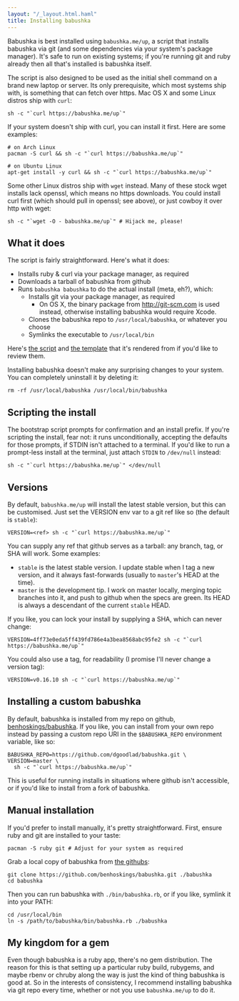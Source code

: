 ```yaml
---
layout: "/_layout.html.haml"
title: Installing babushka
---
```


Babushka is best installed using `babushka.me/up`, a script that installs babushka via git (and some dependencies via your system's package manager). It's safe to run on existing systems; if you're running git and ruby already then all that's installed is babushka itself.

The script is also designed to be used as the initial shell command on a brand new laptop or server. Its only prerequisite, which most systems ship with, is something that can fetch over https. Mac OS X and some Linux distros ship with `curl`:

    sh -c "`curl https://babushka.me/up`"

If your system doesn't ship with curl, you can install it first. Here are some examples:

    # on Arch Linux
    pacman -S curl && sh -c "`curl https://babushka.me/up`"

    # on Ubuntu Linux
    apt-get install -y curl && sh -c "`curl https://babushka.me/up`"

Some other Linux distros ship with `wget` instead. Many of these stock wget installs lack openssl, which means no https downloads. You could install curl first (which should pull in openssl; see above), or just cowboy it over http with wget:

    sh -c "`wget -O - babushka.me/up`" # Hijack me, please!


## What it does

The script is fairly straightforward. Here's what it does:

- Installs ruby & curl via your package manager, as required
- Downloads a tarball of babushka from github
- Runs `babushka babushka` to do the actual install (meta, eh?), which:
  - Installs git via your package manager, as required
    - On OS X, the binary package from http://git-scm.com is used instead, otherwise installing babushka would require Xcode.
  - Clones the babushka repo to `/usr/local/babushka`, or whatever you choose
  - Symlinks the executable to `/usr/local/bin`

Here's [the script](https://babushka.me/up) and [the template](https://github.com/benhoskings/babushka.me/blob/master/app/views/bootstrap/up.sh.erb) that it's rendered from if you'd like to review them.

Installing babushka doesn't make any surprising changes to your system. You can completely uninstall it by deleting it:

    rm -rf /usr/local/babushka /usr/local/bin/babushka


## Scripting the install

The bootstrap script prompts for confirmation and an install prefix. If you're scripting the install, fear not: it runs unconditionally, accepting the defaults for those prompts, if STDIN isn't attached to a terminal. If you'd like to run a prompt-less install at the terminal, just attach `STDIN` to `/dev/null` instead:

    sh -c "`curl https://babushka.me/up`" </dev/null


## Versions

By default, `babushka.me/up` will install the latest stable version, but this can be customised. Just set the VERSION env var to a git ref like so (the default is `stable`):

    VERSION=<ref> sh -c "`curl https://babushka.me/up`"

You can supply any ref that github serves as a tarball: any branch, tag, or SHA will work. Some examples:

- `stable` is the latest stable version. I update stable when I tag a new version, and it always fast-forwards (usually to `master`'s HEAD at the time).
- `master` is the development tip. I work on master locally, merging topic branches into it, and push to github when the specs are green. Its HEAD is always a descendant of the current `stable` HEAD.

If you like, you can lock your install by supplying a SHA, which can never change:

    VERSION=4ff73e0eda5ff439fd786e4a3bea8568abc95fe2 sh -c "`curl https://babushka.me/up`"

You could also use a tag, for readability (I promise I'll never change a version tag):

    VERSION=v0.16.10 sh -c "`curl https://babushka.me/up`"


## Installing a custom babushka

By default, babushka is installed from my repo on github, [benhoskings/babushka](https://github.com/benhoskings/babushka). If you like, you can install from your own repo instead by passing a custom repo URI in the `$BABUSHKA_REPO` environment variable, like so:

    BABUSHKA_REPO=https://github.com/dgoodlad/babushka.git \
    VERSION=master \
      sh -c "`curl https://babushka.me/up`"

This is useful for running installs in situations where github isn't accessible, or if you'd like to install from a fork of babushka.


## Manual installation

If you'd prefer to install manually, it's pretty straightforward. First, ensure ruby and git are installed to your taste:

    pacman -S ruby git # Adjust for your system as required

Grab a local copy of babushka from [the githubs](https://github.com/benhoskings/babushka):

    git clone https://github.com/benhoskings/babushka.git ./babushka
    cd babushka

Then you can run babushka with `./bin/babushka.rb`, or if you like, symlink it into your PATH:

    cd /usr/local/bin
    ln -s /path/to/babushka/bin/babushka.rb ./babushka


## My kingdom for a gem

Even though babushka is a ruby app, there's no gem distribution. The reason for this is that setting up a particular ruby build, rubygems, and maybe rbenv or chruby along the way is just the kind of thing babushka is good at. So in the interests of consistency, I recommend installing babushka via git repo every time, whether or not you use `babushka.me/up` to do it.
